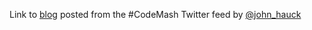 Link to [blog](http://w8isms.blogspot.com/2012/12/mdrive-part-1-of-4.html) posted from the #CodeMash Twitter feed by [@john_hauck](http://twitter.com/@john_hauck)
